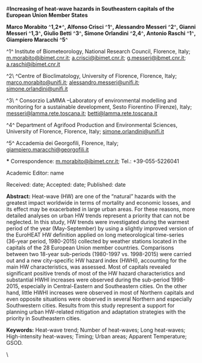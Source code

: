 #**Increasing of heat-wave hazards in Southeastern capitals of the
European Union Member States**

<span lang="it-IT">**Marco Morabito** </span>^<span
lang="it-IT">**1,2\***</span>^<span lang="it-IT">**, Alfonso Crisci**
</span>^<span lang="it-IT">**1**</span>^<span lang="it-IT">**,
Alessandro Messeri** </span>^<span lang="it-IT">**2**</span>^<span
lang="it-IT">**, Gianni Messeri** </span>^<span
lang="it-IT">**1,3**</span>^<span lang="it-IT">**, Giulio Betti**
</span>^<span lang="it-IT">**3**</span>^<span lang="it-IT">**, Simone
Orlandini** </span>^<span lang="it-IT">**2,4**</span>^<span
lang="it-IT">**, Antonio Raschi** </span>^<span
lang="it-IT">**1**</span>^<span lang="it-IT">**, Giampiero Maracchi**
</span>^<span lang="it-IT">**5**</span>^

^<span lang="fr-CH">1</span>^<span lang="fr-CH"> </span><span
lang="fr-CH">Institute of Biometeorology, National Research Council,
Florence, Italy; </span><span lang="zxx">[<span
lang="fr-CH">m.morabito@ibimet.cnr.it</span>](mailto:m.morabito@ibimet.cnr.it)</span><span
lang="fr-CH">; </span><span lang="zxx">[<span
lang="fr-CH">a.crisci@ibimet.cnr.it</span>](mailto:a.crisci@ibimet.cnr.it)</span><span
lang="fr-CH">; </span><span lang="zxx">[<span
lang="fr-CH">g.messeri@ibmet.cnr.it</span>](mailto:g.messeri@ibmet.cnr.it)</span><span
lang="fr-CH">; </span><span lang="zxx">[<span
lang="fr-CH">a.raschi@ibimet.cnr.it</span>](mailto:a.raschi@ibimet.cnr.it)</span><span
lang="fr-CH"> </span>

^<span lang="fr-CH">2\\ </span>^<span lang="fr-CH">Centre of
Bioclimatology, University of Florence, Florence, Italy; </span><span
lang="zxx">[<span
lang="fr-CH">marco.morabito@unifi.it</span>](mailto:marco.morabito@unifi.it)</span><span
lang="fr-CH">; </span><span lang="zxx">[<span
lang="fr-CH">alessandro.messeri@unifi.it</span>](mailto:alessandro.messeri@unifi.it)</span><span
lang="fr-CH">; </span><span lang="zxx">[<span
lang="fr-CH">simone.orlandini@unifi.it</span>](mailto:simone.orlandini@unifi.it)</span>

^<span lang="fr-CH">3\\ </span>^<span lang="fr-CH"> </span>Consorzio
LaMMA –Laboratory of environmental modelling and monitoring for a
sustainable development, Sesto Fiorentino (Firenze), Italy; <span
lang="zxx"><messeri@lamma.rete.toscana.it></span>; <span
lang="zxx"><betti@lamma.rete.toscana.it></span>

^<span lang="fr-CH">4</span>^ Department of Agrifood Production and
Environmental Sciences, University of Florence, Florence, Italy; <span
lang="zxx"><simone.orlandini@unifi.it></span>

^<span lang="fr-CH">5</span>^<span lang="it-IT"> Accademia dei
Georgofili, Florence, Italy; </span><span lang="zxx">[<span
lang="it-IT">giampiero.maracchi@georgofili.it</span>](mailto:giampiero.maracchi@georgofili.it)</span><span
lang="it-IT"> </span>

**\*** Correspondence: <span
lang="zxx"><m.morabito@ibimet.cnr.it></span>; Tel.: +39-055-5226041

Academic Editor: name

Received: date; Accepted: date; Published: date

**Abstract:** Heat-wave (HW) are one of the “natural” hazards with the
greatest impact worldwide in terms of mortality and economic losses, and
its effect may be exacerbated in large urban areas. For these reasons,
more detailed analyses on urban HW trends represent a priority that can
not be neglected. In this study, HW trends were investigated during the
warmest period of the year (May-September) by using a slightly improved
version of the EuroHEAT HW definition applied on long meteorological
time-series (36-year period, 1980-2015) collected by weather stations
located in the capitals of the 28 European Union member countries.
Comparisons between two 18-year sub-periods (1980-1997 vs. 1998-2015)
were carried out and a new city-specific HW hazard index (HWHI),
accounting for the main HW characteristics, was assessed. Most of
capitals revealed significant positive trends of most of the HW hazard
characteristics and substantial HWHI increases were observed during the
sub-period 1998-2015, especially in Central-Eastern and Southeastern
cities. On the other hand, little HWHI increases were observed in most
of Northern capitals and even opposite situations were observed in
several Northern and especially Southwestern cities. Results from this
study represent a support for planning urban HW-related mitigation and
adaptation strategies with the priority in Southeastern cities.

**Keywords:** Heat-wave trend; Number of heat-waves; Long heat-waves;
High-intensity heat-waves; Timing; Urban areas; Apparent Temperature;
<span style="background: #ffffff">GSOD. </span>

\
